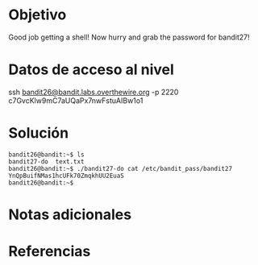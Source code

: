 # Objetivo
Good job getting a shell! Now hurry and grab the password for bandit27!

# Datos de acceso al nivel
ssh bandit26@bandit.labs.overthewire.org -p 2220
c7GvcKlw9mC7aUQaPx7nwFstuAIBw1o1


# Solución
```
bandit26@bandit:~$ ls
bandit27-do  text.txt
bandit26@bandit:~$ ./bandit27-do cat /etc/bandit_pass/bandit27
YnQpBuifNMas1hcUFk70ZmqkhUU2EuaS
bandit26@bandit:~$
```

# Notas adicionales
 

# Referencias